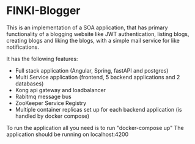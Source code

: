 # FINKI-Blogger

This is an implementation of a SOA application, that has primary functionality of a blogging website like JWT authentication, listing blogs, creating blogs and liking the blogs, with a simple mail service for like notifications.

It has the following features:

- Full stack application (Angular, Spring, fastAPI and postgres)
- Multi Service application (frontend, 5 backend applications and 2 databases)
- Kong api gateway and loadbalancer
- Rabitmq message bus
- ZooKeeper Service Registry
- Multiple container replicas set up for each backend application (is handled by docker compose)

To run the application all you need is to run "docker-compose up"
The application should be running on localhost:4200
